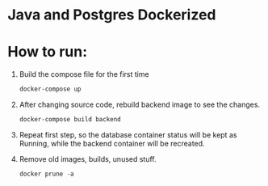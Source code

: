 # Java and Postgres Dockerized

# How to run:

1. Build the compose file for the first time
    
    ```powershell
    docker-compose up
    ```
    
2. After changing source code, rebuild backend image to see the changes.
    
    ```powershell
    docker-compose build backend
    ```
    
3. Repeat first step, so the database container status will be kept as Running, while the backend container will be recreated.
4. Remove old images, builds, unused stuff. 
    
    ```powershell
    docker prune -a
    ```
